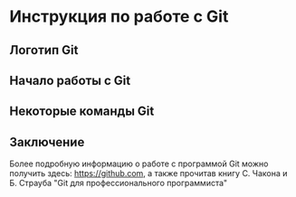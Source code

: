 # Инструкция по работе с Git

## Логотип Git

## Начало работы с Git

## Некоторые команды Git

## Заключение

Более подробную информацию о работе с программой Git можно получить здесь: https://github.com, а также прочитав книгу С. Чакона и Б. Страуба "Git для профессионального программиста"